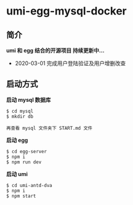 <!--
 * @Descripttion:
 * @Author: Crish<714415473@qq.com>
 * @Date: 2020-03-31 09:38:51
 * @LastEditors: Crish<714415473@qq.com>
 * @LastEditTime: 2020-03-31 10:24:38
 -->

# umi-egg-mysql-docker

## 简介

**umi 和 egg 结合的开源项目 持续更新中...**

- 2020-03-01 完成用户登陆验证及用户增删改查

## 启动方式

**启动 mysql 数据库**

```base
$ cd mysql
$ mkdir db

再查看 mysql 文件夹下 START.md 文件
```

**启动 egg**

```base
$ cd egg-server
$ npm i
$ npm run dev
```

**启动 umi**

```base
$ cd umi-antd-dva
$ npm i
$ npm start
```
